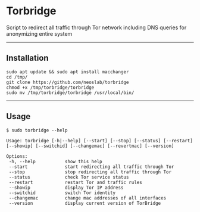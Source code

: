# Torbridge

Script to redirect all traffic through Tor network including DNS queries for anonymizing entire system

* * *

## Installation

```shell
sudo apt update && sudo apt install macchanger
cd /tmp/
git clone https://github.com/neoslab/torbridge
chmod +x /tmp/torbridge/torbridge
sudo mv /tmp/torbridge/torbridge /usr/local/bin/
```

* * *

## Usage

```shell
$ sudo torbridge --help

Usage: torbridge [-h|--help] [--start] [--stop] [--status] [--restart] [--showip] [--switchid] [--changemac] [--revertmac] [--version]

Options:
 -h, --help           show this help
 --start              start redirecting all traffic through Tor
 --stop               stop redirecting all traffic through Tor
 --status             check Tor service status
 --restart            restart Tor and traffic rules
 --showip             display Tor IP address
 --switchid           switch Tor identity
 --changemac          change mac addresses of all interfaces
 --version            display current version of TorBridge
```